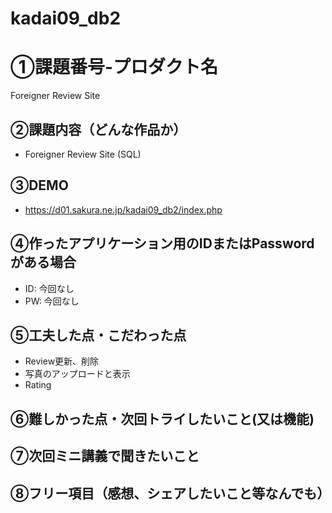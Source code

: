 # kadai09_db2

# ①課題番号-プロダクト名

Foreigner Review Site

## ②課題内容（どんな作品か）

- Foreigner Review Site (SQL)

## ③DEMO

- https://d01.sakura.ne.jp/kadai09_db2/index.php

## ④作ったアプリケーション用のIDまたはPasswordがある場合

- ID: 今回なし
- PW: 今回なし

## ⑤工夫した点・こだわった点

- Review更新、削除
- 写真のアップロードと表示
- Rating

## ⑥難しかった点・次回トライしたいこと(又は機能)

## ⑦次回ミニ講義で聞きたいこと

## ⑧フリー項目（感想、シェアしたいこと等なんでも）
